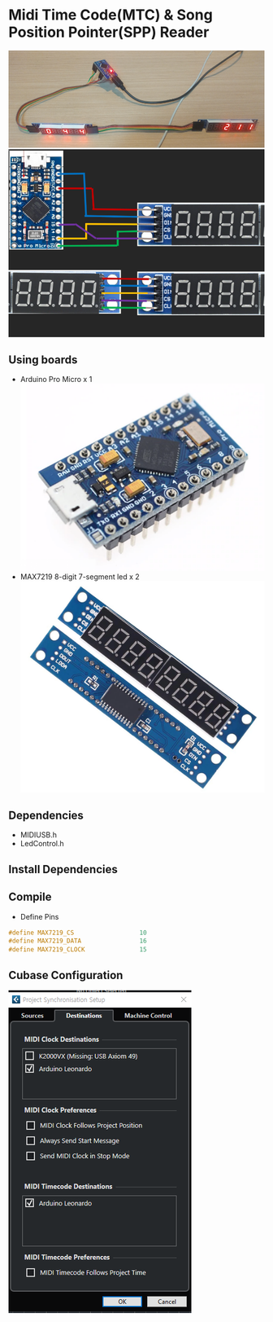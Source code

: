 # Midi Time Code(MTC) & Song Position Pointer(SPP) Reader  
![picture](https://github.com/i2make/MTC_SPP_Reader/blob/main/pic2.png)
![picture](https://github.com/i2make/MTC_SPP_Reader/blob/main/schematics.png)
## Using boards

- Arduino Pro Micro x 1  
![picture](https://github.com/i2make/MTC_SPP_Reader/blob/main/arduino_pro_micro.png)
- MAX7219 8-digit 7-segment led x 2  
![picture](https://github.com/i2make/MTC_SPP_Reader/blob/main/max7219_7-segment.png)

## Dependencies

- MIDIUSB.h
- LedControl.h

## Install Dependencies


## Compile

- Define Pins

```c++
#define MAX7219_CS                  10
#define MAX7219_DATA                16
#define MAX7219_CLOCK               15
```

## Cubase Configuration
![picture](https://github.com/i2make/MTC_SPP_Reader/blob/main/cubass.png)
